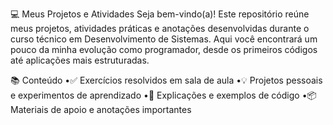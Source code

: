 💻 Meus Projetos e Atividades
Seja bem-vindo(a)!
Este repositório reúne meus projetos, atividades práticas e anotações desenvolvidas durante o curso técnico em Desenvolvimento de Sistemas. Aqui você encontrará um pouco da minha evolução como programador, desde os primeiros códigos até aplicações mais estruturadas.

📚 Conteúdo
•✅ Exercícios resolvidos em sala de aula
•💡 Projetos pessoais e experimentos de aprendizado
•🧠 Explicações e exemplos de código
•📦 Materiais de apoio e anotações importantes

